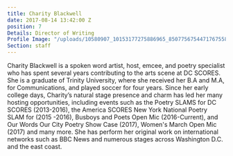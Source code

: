 ```yaml
---
title: Charity Blackwell
date: 2017-08-14 13:42:00 Z
position: 7
Details: Director of Writing
Profile Image: "/uploads/10580907_10153177275886965_8507756754471767558_o.jpg"
Section: staff
---
```


Charity Blackwell is a spoken word artist, host, emcee, and poetry specialist who has spent several years contributing to the arts scene at DC SCORES. She is a graduate of Trinity University, where she received her B.A and M.A, for Communications, and played soccer for four years. Since her early college days, Charity’s natural stage presence and charm has led her many hosting opportunities, including events such as the Poetry SLAMS for DC SCORES (2013-2016), the America SCORES New York National Poetry SLAM for (2015 -2016), Busboys and Poets Open Mic (2016-Current), and Our Words Our City Poetry Show Case (2017), Women's March Open Mic (2017) and many more. She has perform her original work on international networks such as BBC News and numerous stages across Washington D.C. and the east coast. 